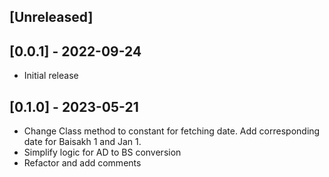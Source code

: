 ## [Unreleased]

## [0.0.1] - 2022-09-24

- Initial release

## [0.1.0] - 2023-05-21
- Change Class method to constant for fetching date. Add corresponding date for Baisakh 1 and Jan 1.
- Simplify logic for AD to BS conversion
- Refactor and add comments